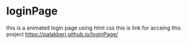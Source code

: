 # loginPage
this is a animated login page using html css 
this is link for acceing this project
https://palakberi.github.io/loginPage/
